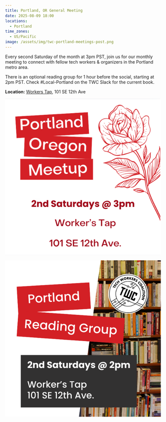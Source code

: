 ```yaml
---
title: Portland, OR General Meeting
date: 2025-08-09 18:00
locations:
  - Portland
time_zones:
  - US/Pacific
image: /assets/img/twc-portland-meetings-post.png
---
```

Every second Saturday of the month at 3pm PST, join us for our monthly meeting to connect with fellow tech workers & organizers in the Portland metro area. 

There is an optional reading group for 1 hour before the social, starting at 2pm PST. Check #Local-Portland on the TWC Slack for the current book.

**Location:** [Workers Tap](https://www.google.com/maps/place/Workers+Tap+%26+Cafe/@45.52207,-122.6564184,17z/data=!3m1!4b1!4m6!3m5!1s0x5495a133a31dd3d1:0xca7a71a5302e50c5!8m2!3d45.5220663!4d-122.6538435!16s%2Fg%2F11sffcp3sn?entry=ttu&g_ep=EgoyMDI0MTEwNS4wIKXMDSoASAFQAw%3D%3D), 101 SE 12th Ave

![Marketing image for Portland TWC meetup with a red rose illustration and red text that says: "2nd Saturdays at 3pm, Worker's Tap, 101 SE 12th Ave." ](/assets/img/twc-portland-meetings-post.png)

![Marketing image for Portland, Oregon USA reading group with an image of shelves of books](/assets/img/pdx-reading-group.png)
